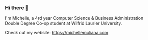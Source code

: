 ### Hi there 👋

I'm Michelle, a 4rd year Computer Science & Business Administration Double Degree Co-op student at Wilfrid Laurier University.

Check out my website: https://michellemuliana.com

<!--
**michmuliana/michmuliana** is a ✨ _special_ ✨ repository because its `README.md` (this file) appears on your GitHub profile.

Here are some ideas to get you started:

- 🔭 I’m currently working on ...
- 🌱 I’m currently learning ...
- 👯 I’m looking to collaborate on ...
- 🤔 I’m looking for help with ...
- 💬 Ask me about ...
- 📫 How to reach me: ...
- 😄 Pronouns: ...
- ⚡ Fun fact: ...
-->
